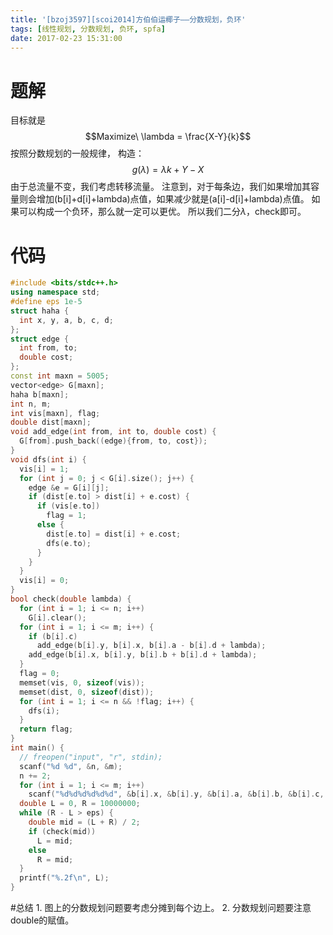 ```yaml
---
title: '[bzoj3597][scoi2014]方伯伯运椰子——分数规划，负环'
tags: [线性规划, 分数规划, 负环, spfa]
date: 2017-02-23 15:31:00
---
```


# 题解
目标就是
$$Maximize\ \lambda = \frac{X-Y}{k}$$
按照分数规划的一般规律，
构造：
$$g(\lambda) = \lambda k + Y - X$$
由于总流量不变，我们考虑转移流量。
注意到，对于每条边，我们如果增加其容量则会增加(b[i]+d[i]+lambda)点值，如果减少就是(a[i]-d[i]+lambda)点值。
如果可以构成一个负环，那么就一定可以更优。
所以我们二分$\lambda$，check即可。
# 代码
```cpp
#include <bits/stdc++.h>
using namespace std;
#define eps 1e-5
struct haha {
  int x, y, a, b, c, d;
};
struct edge {
  int from, to;
  double cost;
};
const int maxn = 5005;
vector<edge> G[maxn];
haha b[maxn];
int n, m;
int vis[maxn], flag;
double dist[maxn];
void add_edge(int from, int to, double cost) {
  G[from].push_back((edge){from, to, cost});
}
void dfs(int i) {
  vis[i] = 1;
  for (int j = 0; j < G[i].size(); j++) {
    edge &e = G[i][j];
    if (dist[e.to] > dist[i] + e.cost) {
      if (vis[e.to])
        flag = 1;
      else {
        dist[e.to] = dist[i] + e.cost;
        dfs(e.to);
      }
    }
  }
  vis[i] = 0;
}
bool check(double lambda) {
  for (int i = 1; i <= n; i++)
    G[i].clear();
  for (int i = 1; i <= m; i++) {
    if (b[i].c)
      add_edge(b[i].y, b[i].x, b[i].a - b[i].d + lambda);
    add_edge(b[i].x, b[i].y, b[i].b + b[i].d + lambda);
  }
  flag = 0;
  memset(vis, 0, sizeof(vis));
  memset(dist, 0, sizeof(dist));
  for (int i = 1; i <= n && !flag; i++) {
    dfs(i);
  }
  return flag;
}
int main() {
  // freopen("input", "r", stdin);
  scanf("%d %d", &n, &m);
  n += 2;
  for (int i = 1; i <= m; i++)
    scanf("%d%d%d%d%d%d", &b[i].x, &b[i].y, &b[i].a, &b[i].b, &b[i].c, &b[i].d);
  double L = 0, R = 10000000;
  while (R - L > eps) {
    double mid = (L + R) / 2;
    if (check(mid))
      L = mid;
    else
      R = mid;
  }
  printf("%.2f\n", L);
}
```
#总结
1\. 图上的分数规划问题要考虑分摊到每个边上。
2\. 分数规划问题要注意double的赋值。